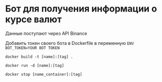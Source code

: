 <h1>Бот для получения информации о курсе валют</h1>
<p>Данные поступают через API Binance</p>
<p>Добавить токен своего бота в Dockerfile в переменную <code>ENV BOT_TOKEN=YOUR BOT TOKEN</code></p>
<p><code>docker build -t [name]:[tag] .</code></p>
<p><code>docker run -d [name]:[tag]</code></p>
<p><code>docker stop [name_container]:[tag]</code></p>
